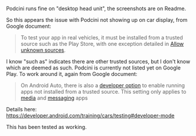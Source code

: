 Podcini runs fine on "desktop head unit", the screenshots are on Readme.

So this appears the issue with Podcini not showing up on car display, from Google document:

> To test your app in real vehicles, it must be installed from a trusted source such as the Play Store, with one exception detailed in [Allow unknown sources](https://developer.android.com/training/cars/testing#unknown-sources).

I know "such as" indicates there are other trusted sources, but I don't know which are deemed as such.  Podcini is currently not listed yet on Google Play.  To work around it, again from Google document:

> On Android Auto, there is also a [developer option](https://developer.android.com/training/cars/testing#developer-mode) to enable running apps not installed from a trusted source. This setting only applies to [media](https://developer.android.com/training/cars/media) and [messaging](https://developer.android.com/training/cars/messaging) apps

Details here: https://developer.android.com/training/cars/testing#developer-mode

This has been tested as working.